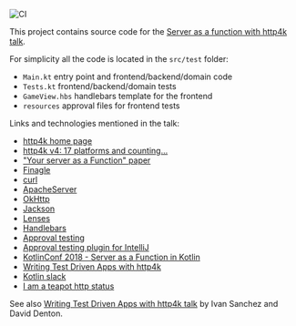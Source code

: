 ![CI](https://github.com/dkandalov/tictactoe4k/workflows/CI/badge.svg)

This project contains source code for the
[Server as a function with http4k talk](https://www.youtube.com/watch?v=vsueRJCJuLI).

For simplicity all the code is located in the `src/test` folder:
 - `Main.kt` entry point and frontend/backend/domain code
 - `Tests.kt` frontend/backend/domain tests
 - `GameView.hbs` handlebars template for the frontend
 - `resources` approval files for frontend tests

Links and technologies mentioned in the talk:
 - [http4k home page](https://www.http4k.org)
 - [http4k v4: 17 platforms and counting...](https://www.http4k.org/blog/http4k_v4)
 - ["Your server as a Function" paper](https://monkey.org/~marius/funsrv.pdf) 
 - [Finagle](http://twitter.github.io/finagle)
 - [curl](https://en.wikipedia.org/wiki/CURL)
 - [ApacheServer](https://hc.apache.org/httpcomponents-core-ga)
 - [OkHttp](https://square.github.io/okhttp)
 - [Jackson](https://github.com/FasterXML/jackson)
 - [Lenses](https://scalac.io/scala-optics-lenses-with-monocle)
 - [Handlebars](https://handlebarsjs.com)
 - [Approval testing](http://www.oneeyedmen.com/tdd-v-testing-part3.html)
 - [Approval testing plugin for IntelliJ](https://plugins.jetbrains.com/plugin/9424-okey-doke-support)
 - [KotlinConf 2018 - Server as a Function in Kotlin](https://www.youtube.com/watch?v=vdxBNh1qx1Q) 
 - [Writing Test Driven Apps with http4k](https://www.youtube.com/watch?v=p1VTfcQJefk) 
 - [Kotlin slack](https://surveys.jetbrains.com/s3/kotlin-slack-sign-up)
 - [I am a teapot http status](https://en.wikipedia.org/wiki/Hyper_Text_Coffee_Pot_Control_Protocol)

See also [Writing Test Driven Apps with http4k talk](https://www.youtube.com/watch?v=p1VTfcQJefk) by Ivan Sanchez and David Denton.